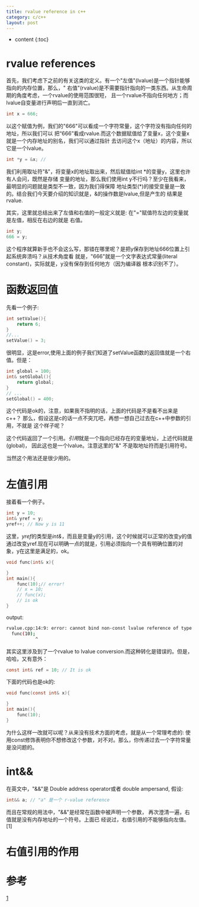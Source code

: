 ```yaml
---
title: rvalue reference in c++
category: c/c++
layout: post
---
```

* content
{:toc}

# rvalue references
首先，我们考虑下之前的有关这类的定义。有一个"左值"(lvalue)是一个指针能够指向的内存位置，那么，"
右值"(rvalue)是不需要指针指向的一类东西。从生命周期的角度考虑，一个rvalue的使用范围很短，
且一个rvalue不指向任何地方；而lvalue自变量进行声明后一直到消亡。

```c
int x = 666;
```
以这个赋值为例，我们的"666"可以看成一个字符常量，这个字符没有指向任何的地址，所以我们可以
把“666”看成rvalue.而这个数据赋值给了变量x，这个变量x就是一个内存地址的别名，我们可以通过指针
去访问这个x（地址）的内容，所以它是一个lvalue。

```c
int *y = &x; //
```
我们利用取址符"&"，将变量x的地址取出来，然后赋值给int \*的变量y，这里也许有人会问，既然是存储
变量的地址，那么我们使用int y不行吗？至少在我看来，最明显的问题就是类型不一致，因为我们得保障
地址类型(\*)的接受变量是一致的。结合我们今天要介绍的知识就是，&的操作数是lvalue,但是产生的
结果是rvalue.

其实，这里就总结出来了左值和右值的一般定义就是: 在"="赋值符左边的变量就是左值，相反在右边的就是
右值。

```c
int y;
666 = y;
```
这个程序就算新手也不会这么写，那错在哪里呢？是把y保存到地址666位置上引起系统奔溃吗？从技术角度看
就是，"666"就是一个文字表达式常量(literal constant)，实际就是，y没有保存到任何地方（因为编译器
根本识别不了）。

# 函数返回值
先看一个例子:
```c
int setValue(){
	return 6;
}
//...
setValue() = 3;
```
很明显，这是error,使用上面的例子我们知道了setValue函数的返回值就是一个右值。但是：

```c
int global = 100;
int& setGlobal(){
	return global;
}
// ...
setGlobal() = 400;
```
这个代码是ok的，注意，如果我不指明的话，上面的代码是不是看不出来是c++？
那么，假设这是c的话一点不突兀吧，再想一想自己过去在c++中参数的引用，不就是
这个样子呢？

这个代码返回了一个引用。*引用*就是一个指向已经存在的变量地址，上述代码就是(global)，
因此这也是一个lvalue。注意这里的"&" 不是取地址符而是引用符号。

当然这个用法还是很少用的。

# 左值引用
接着看一个例子。
```c
int y = 10;
int& yref = y;
yref++; // Now y is 11
```
这里，*yref*的类型是*int&*，而且是变量y的引用，这个时候就可以正常的改变y的值
通过改变yref.现在可以明确一点的就是，引用必须指向一个具有明确位置的对象，y在这里是满足的，ok。

```c
void func(int& x){

}
int main(){
	func(10);// error!
	// x = 10;
	// func(x);
	// is ok
}
```
output:
```bash
rvalue.cpp:14:9: error: cannot bind non-const lvalue reference of type ‘int&’ to an rvalue of type int’
  func(10);
           ^
```
其实这里涉及到了一个rvalue to lvalue conversion.而这种转化是错误的。但是，哈哈，又有意外：
```c
const int& ref = 10; // It is ok
```
下面的代码也是ok的:
```c
void func(const int& x){

}
int main(){
	func(10);
}
```
 为什么这样一改就可以呢？从来没有技术方面的考虑，就是从一个常理考虑的:
使用const修饰表明你不想修改这个参数，对不对。那么，你传递过去一个字符常量是没问题的。

# int&&
在英文中，"&&"是 Double address operator或者
double ampersand, 假设:
```c
int&& a; // "a" 是一个 r-value reference
```
而且在常规的用法中，"&&"是经常在函数中被声明一个参数，
再次澄清一遍，右值就是没有内存地址的一个符号。上面已
经说过，右值引用的不能够指向左值。[1]

# 右值引用的作用

# 参考
[1](https://stackoverflow.com/questions/5481539/what-does-t-double-ampersand-mean-in-c11)

